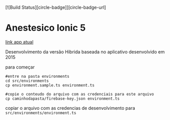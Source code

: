 [![Build Status][circle-badge]][circle-badge-url]

# Anestesico Ionic 5

[link app atual](https://play.google.com/store/apps/details?id=com.guardezi.anestesico)

Desenvolvimento da versão Hibrida baseada no aplicativo desenvolvido em 2015

para começar 

```
#entre na pasta environments
cd src/environments 
cp environment.sample.ts environment.ts

#copie o conteudo do arquivo com as credenciais para este arquivo
cp caminhodapasta/firebase-key.json environment.ts
```

copiar o arquivo com as credencias de desenvolvimento para 
```src/environments/environment.ts```
